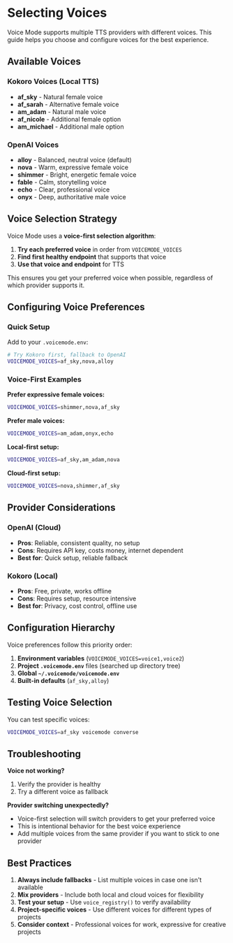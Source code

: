 # Selecting Voices

Voice Mode supports multiple TTS providers with different voices. This guide helps you choose and configure voices for the best experience.

## Available Voices


### Kokoro Voices (Local TTS)
- **af_sky** - Natural female voice
- **af_sarah** - Alternative female voice
- **am_adam** - Natural male voice
- **af_nicole** - Additional female option
- **am_michael** - Additional male option

### OpenAI Voices
- **alloy** - Balanced, neutral voice (default)
- **nova** - Warm, expressive female voice
- **shimmer** - Bright, energetic female voice
- **fable** - Calm, storytelling voice
- **echo** - Clear, professional voice
- **onyx** - Deep, authoritative male voice

## Voice Selection Strategy

Voice Mode uses a **voice-first selection algorithm**:

1. **Try each preferred voice** in order from `VOICEMODE_VOICES`
2. **Find first healthy endpoint** that supports that voice
3. **Use that voice and endpoint** for TTS

This ensures you get your preferred voice when possible, regardless of which provider supports it.

## Configuring Voice Preferences

### Quick Setup
Add to your `.voicemode.env`:
```bash
# Try Kokoro first, fallback to OpenAI
VOICEMODE_VOICES=af_sky,nova,alloy
```

### Voice-First Examples

**Prefer expressive female voices:**
```bash
VOICEMODE_VOICES=shimmer,nova,af_sky
```

**Prefer male voices:**
```bash
VOICEMODE_VOICES=am_adam,onyx,echo
```

**Local-first setup:**
```bash
VOICEMODE_VOICES=af_sky,am_adam,nova
```

**Cloud-first setup:**
```bash
VOICEMODE_VOICES=nova,shimmer,af_sky
```

## Provider Considerations

### OpenAI (Cloud)
- **Pros**: Reliable, consistent quality, no setup
- **Cons**: Requires API key, costs money, internet dependent
- **Best for**: Quick setup, reliable fallback

### Kokoro (Local)
- **Pros**: Free, private, works offline
- **Cons**: Requires setup, resource intensive
- **Best for**: Privacy, cost control, offline use

## Configuration Hierarchy

Voice preferences follow this priority order:

1. **Environment variables** (`VOICEMODE_VOICES=voice1,voice2`)
2. **Project `.voicemode.env`** files (searched up directory tree)
3. **Global `~/.voicemode/voicemode.env`**
4. **Built-in defaults** (`af_sky,alloy`)

## Testing Voice Selection

You can test specific voices:

```bash
VOICEMODE_VOICES=af_sky voicemode converse
```

## Troubleshooting

**Voice not working?**
1. Verify the provider is healthy
2. Try a different voice as fallback

**Provider switching unexpectedly?**
- Voice-first selection will switch providers to get your preferred voice
- This is intentional behavior for the best voice experience
- Add multiple voices from the same provider if you want to stick to one provider

## Best Practices

1. **Always include fallbacks** - List multiple voices in case one isn't available
2. **Mix providers** - Include both local and cloud voices for flexibility  
3. **Test your setup** - Use `voice_registry()` to verify availability
4. **Project-specific voices** - Use different voices for different types of projects
5. **Consider context** - Professional voices for work, expressive for creative projects
